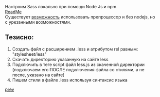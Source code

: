 <div>
Настроим Sass локально при помощи Node Js и npm.<br/><a href="./sass_example/README.md">ReadMe</a>
</div>

<div>
Существует <a href="http://lesscss.org/#client-side-usage">возможность</a> использовать препроцессор и без nodejs, но с урезанными возможностями.
</div>

<h2>Тезисно:</h2>
<ol>
<li>
Создать файл с расширением  .less и атрибутом rel равным: "stylesheet/less"
</li>
<li>
Скачать директорию указанную на сайте less
</li>
<li>
Подключить в теге script файл less.js из скаченной директории (подключаем его ПОСЛЕ подключения файла со стилями, а не после, указано на сайте)
</li>
<li>
Пишем стили в файле .less используя синтаксис языка
</li>
</ol>


<a href="04.md">prev</a>
